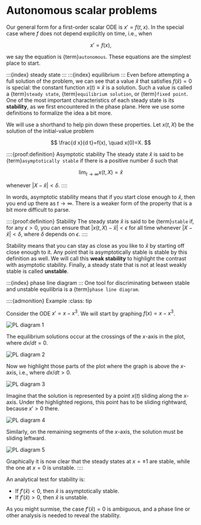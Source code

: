# Autonomous scalar problems

Our general form for a first-order scalar ODE is $x'=f(t,x)$. In the special case where $f$ does not depend explicitly on time, i.e., when 

$$
x'=f(x),
$$ 

we say the equation is {term}`autonomous`. These equations are the simplest place to start. 

:::{index} steady state
:::
:::{index} equilibrium
:::
Even before attempting a full solution of the problem, we can see that a value $\hat{x}$ that satisfies $f(\hat{x})=0$ is special: the constant function $x(t)\equiv \hat{x}$ is a solution. Such a value is called a {term}`steady state`,  {term}`equilibrium solution`, or {term}`fixed point`. One of the most important characteristics of each steady state is its **stability**, as we first encountered in the phase plane. Here we use some definitions to formalize the idea a bit more.

<!-- Imagine holding a broom with bristles pointed down using two fingers. This is ideally a pendulum with a steady state of the broom pointing straight down. You will have no difficulty holding the broom in approximately that position as long as you want.

Now imagine trying to hold the broom using the same two fingers, but with the bristles pointing upward. This is an *inverted pendulum*, and ideally there is a steady state with the broom pointing straight up. Yet you will find it difficult to hold the broom in that position for more than a few seconds.

:::{index} stability
:::
The distinction between these steady states is the property of {term}`stability`. It's impossible to place the broom in *exactly* the equilibrium position with no motion whatsoever of your hand. In the real world, a steady state is constantly undergoing small perturbations. If the effects of those perturbations die out with time, the steady state is stable, but if they grow, it is unstable. -->

We will use a shorthand to help pin down these properties. Let $x(t,X)$ be the solution of the initial-value problem

$$
\frac{d x}{d t}=f(x), \quad x(0)=X.
$$

::::{proof:definition} Asymptotic stability
The steady state $\hat{x}$ is said to be {term}`asymptotically stable` if there is a positive number $\delta$ such that 

$$
\lim_{t\to\infty} x(t,X) = \hat{x}
$$

whenever $|X-\hat{x}|< \delta$. 
::::

In words, asymptotic stability means that if you start close enough to $\hat{x}$, then you end up there as $t \to \infty$. There is a weaker form of the property that is a bit more difficult to parse.

::::{proof:definition} Stability
The steady state $\hat{x}$ is said to be {term}`stable` if, for any $\epsilon>0$, you can ensure that $|x(t,X)-\hat{x}|<\epsilon$ for all time whenever $|X-\hat{x}|<\delta$, where $\delta$ depends on $\epsilon$. 
::::

Stability means that you can stay as close as you like to $\hat{x}$ by starting off close enough to it. Any point that is asymptotically stable is stable by this definition as well. We will call this **weak stability** to highlight the contrast with asymptotic stability. Finally, a steady state that is not at least weakly stable is called **unstable**.

:::{index} phase line diagram
:::
One tool for discriminating between stable and unstable equilibria is a {term}`phase line diagram`. 

::::{admonition} Example
:class: tip

Consider the ODE $x'=x-x^3$. We will start by graphing $f(x)=x-x^3$.

![PL diagram 1](pldiag1.svg)

The equilibrium solutions occur at the crossings of the $x$-axis in the plot, where $dx/dt=0$. 

![PL diagram 2](pldiag2.svg)

Now we highlight those parts of the plot where the graph is above the $x$-axis, i.e., where $dx/dt > 0$. 

![PL diagram 3](pldiag3.svg)

Imagine that the solution is represented by a point $x(t)$ sliding along the $x$-axis. Under the highlighted regions, this point has to be sliding rightward, because $x'>0$ there.

![PL diagram 4](pldiag4.svg)

Similarly, on the remaining segments of the $x$-axis, the solution must be sliding leftward. 

![PL diagram 5](pldiag5.svg)

Graphically it is now clear that the steady states at $x=\pm 1$ are stable, while the one at $x=0$ is unstable.
::::


An analytical test for stability is:

- If $f'(\hat{x})<0$, then $\hat{x}$ is asymptotically stable.
- If $f'(\hat{x})>0$, then $\hat{x}$ is unstable.

As you might surmise, the case $f'(\hat{x})=0$ is ambiguous, and a phase line or other analysis is needed to reveal the stability.